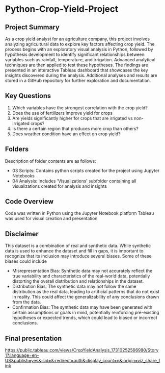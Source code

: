 # Python-Crop-Yield-Project
## Project Summary
As a crop yield analyst for an agriculture company, this project involves analyzing agricultural data to explore key factors affecting crop yield. The process begins with an exploratory visual analysis in Python, followed by hypothesis development to identify significant relationships between variables such as rainfall, temperature, and irrigation. Advanced analytical techniques are then applied to test these hypotheses. The findings are presented in an interactive Tableau dashboard that showcases the key insights discovered during the analysis. Additional analyses and results are stored in a GitHub repository for further exploration and documentation.
## Key Questions
1. Which variables have the strongest correlation with the crop yield?
2. Does the use of fertilizers improve yield for crops
3. Are yields significantly higher for crops that are irrigated vs non-irrigated crops?
4. Is there a certain region that produces more crop than others?
5. Does weather condition have an effect on crop yield?
## Folders
Description of folder contents are as follows:
- 03 Scripts: Contains python scripts created for the project using Jupyter Notebooks
- 04 Analysis: Includes 'Visualizations' subfolder containing all visualizations created for analysis and insights
## Code Overview
Code was written in Python using the Jupyter Notebook platform
Tableau was used for visual creation and presentation
## Disclaimer
This dataset is a combination of real and synthetic data. While synthetic data is used to enhance the dataset and fill in gaps, it is important to recognize that its inclusion may introduce several biases. Some of these biases could include
- Misrepresentation Bias: Synthetic data may not accurately reflect the true variability and characteristics of the real-world data, potentially distorting the overall distribution and relationships in the dataset.
- Distribution Bias: The synthetic data may not follow the same distribution as the real data, leading to artificial patterns that do not exist in reality. This could affect the generalizability of any conclusions drawn from the data.
- Confirmation Bias: The synthetic data may have been generated with certain assumptions or goals in mind, potentially reinforcing pre-existing hypotheses or expected trends, which could lead to biased or incorrect conclusions.
## Final presentation
https://public.tableau.com/views/CropYieldAnalysis_17310252596980/Story1?:language=en-US&publish=yes&:sid=&:redirect=auth&:display_count=n&:origin=viz_share_link
